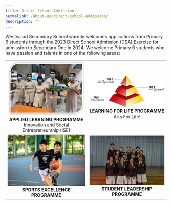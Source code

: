 ```yaml
---
title: Direct School Admission
permalink: /about-us/direct-school-admission/
description: ""
---
```

Westwood Secondary School warmly welcomes applications from Primary 6 students through the 2023 Direct School Admission (DSA) Exercise for admission to Secondary One in 2024.  We welcome Primary 6 students who have passion and talents in one of the following areas:

<table class="my-table">
  <tbody>
    <tr>
      <td><img src="/images/ALP2.jpeg" style="width:100%">
				<b></b><center><b>APPLIED LEARNING PROGRAMME</b><br>Innovation and Social Entrepreneurship (ISE)</center></td>
      <td><img src="/images/LLP1.png" style="width:100%">
	<center> <b>LEARNING FOR LIFE PROGRAMME<br> </b>
	Arts For Life!</center></td>
    </tr>
		<tr>
			  <td><img src="/images/dsa%20sep.jpg" style="width:150%">
				<center><b>SPORTS EXCELLENCE PROGRAMME</b></center></td>
						  <td><img src="/images/dsa%20slb.png" style="width:100%">
				<center><b>STUDENT LEADERSHIP PROGRAMME</b></center></td>
</tr></tbody></table>